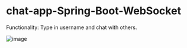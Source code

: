 # chat-app-Spring-Boot-WebSocket

Functionality: 
Type in username and chat with others.


![image](https://user-images.githubusercontent.com/67276343/210255660-bea0ce35-7c6f-4b8b-a476-b5b953391d06.png)
